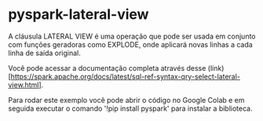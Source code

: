 # pyspark-lateral-view

A cláusula LATERAL VIEW é uma operação que pode ser usada em conjunto com funções geradoras como EXPLODE, onde aplicará novas linhas a cada linha de saída original.

Você pode acessar a documentação completa através desse (link)[https://spark.apache.org/docs/latest/sql-ref-syntax-qry-select-lateral-view.html].

Para rodar este exemplo você pode abrir o código no Google Colab e em seguida executar o comando '!pip install pyspark' para instalar a biblioteca.
